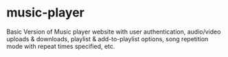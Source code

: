 # music-player
Basic Version of Music player website with user authentication, audio/video uploads &amp; downloads, playlist &amp; add-to-playlist options, song repetition mode with repeat times specified, etc. 
